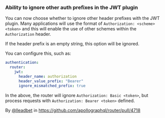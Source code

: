 ### Ability to ignore other auth prefixes in the JWT plugin

You can now choose whether to ignore other header prefixes with the JWT plugin. Many applications will use the format of `Authorization: <scheme> <token>` and this will enable the use of other schemes within the `Authorization` header. 

If the header prefix is an empty string, this option will be ignored. 

You can configure this, such as:

```yaml title="router.yaml"
authentication:
  router:
    jwt:
      header_name: authorization
      header_value_prefix: "Bearer"
      ignore_mismatched_prefix: true
```

In the above, the router will ignore `Authorization: Basic <token>`, but process requests with `Authorization: Bearer <token>` defined.

By [@lleadbet](https://github.com/lleadbet) in https://github.com/apollographql/router/pull/4718